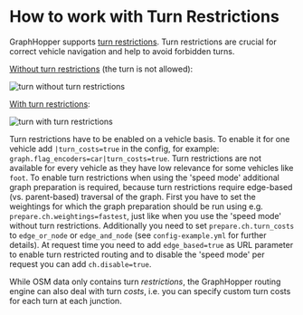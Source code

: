 # How to work with Turn Restrictions

GraphHopper supports [turn restrictions](http://wiki.openstreetmap.org/wiki/Relation:restriction).
Turn restrictions are crucial for correct vehicle navigation and help to avoid forbidden turns.

[Without turn restrictions](https://graphhopper.com/maps/?point=23.1047%2C-82.44319&point=23.10544%2C-82.44316) (the turn is not allowed):

![turn without turn restrictions](./images/turn-restrictions-wrong.png)

[With turn restrictions](https://graphhopper.com/maps/?point=23.1047%2C-82.44319&point=23.10544%2C-82.44316&ch.disable=true):

![turn with turn restrictions](./images/turn-restrictions-correct.png)

Turn restrictions have to be enabled on a vehicle basis. To enable it for one vehicle add
`|turn_costs=true` in the config, for example: `graph.flag_encoders=car|turn_costs=true`.
Turn restrictions are not available for every vehicle as they have low relevance
for some vehicles like `foot`. 
To enable turn restrictions when using the 'speed mode' additional graph preparation is required, because turn restrictions
require edge-based (vs. parent-based) traversal of the graph. First you have to set the weightings for which the graph
preparation should be run using e.g. `prepare.ch.weightings=fastest`, just like when you use the 'speed mode' without 
turn restrictions. Additionally you need to set `prepare.ch.turn_costs` to `edge_or_node` or `edge_and_node`
(see `config-example.yml` for further details). At request time you need to add `edge_based=true` as URL parameter to 
enable turn restricted routing and to disable the 'speed mode' per request you can add `ch.disable=true`.

While OSM data only contains turn *restrictions*, the GraphHopper routing engine can also deal with turn *costs*, i.e.
you can specify custom turn costs for each turn at each junction.